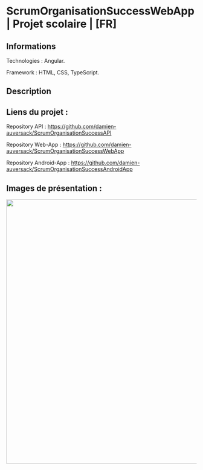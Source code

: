 # ScrumOrganisationSuccessWebApp | Projet scolaire | [FR]

## Informations

Technologies : Angular.

Framework  : HTML, CSS, TypeScript. 

## Description

## Liens du projet :

Repository API : https://github.com/damien-auversack/ScrumOrganisationSuccessAPI

Repository Web-App : https://github.com/damien-auversack/ScrumOrganisationSuccessWebApp

Repository Android-App : https://github.com/damien-auversack/ScrumOrganisationSuccessAndroidApp

## Images de présentation :

<div>
<img align=top src="" width="700px">
</div>

